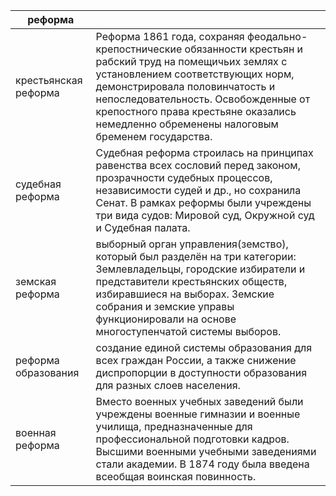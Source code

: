 
| реформа              |                                                                                                                                                                                                                                                                                                                          |
| -------------------- | ------------------------------------------------------------------------------------------------------------------------------------------------------------------------------------------------------------------------------------------------------------------------------------------------------------------------ |
| крестьянская реформа | Реформа 1861 года, сохраняя феодально-крепостнические обязанности крестьян и рабский труд на помещичьих землях с установлением соответствующих норм, демонстрировала половинчатость и непоследовательность. Освобожденные от крепостного права крестьяне оказались немедленно обременены налоговым бременем государства. |
| судебная реформа     | Судебная реформа строилась на принципах равенства всех сословий перед законом, прозрачности судебных процессов, независимости судей и др., но сохранила  Сенат. В рамках реформы были учреждены три вида судов: Мировой суд, Окружной суд и Судебная палата.                                                             |
| земская реформа      | выборный орган управления(земство), который был разделён на три категории: Землевладельцы, городские избиратели и представители крестьянских обществ, избиравшиеся на выборах. Земские собрания и земские управы функционировали на основе многоступенчатой системы выборов.                                             |
| реформа образования  | создание единой системы образования для всех граждан России, а также снижение диспропорции в доступности образования для разных слоев населения.                                                                                                                                                                         |
| военная реформа      | Вместо военных учебных заведений были учреждены военные гимназии и военные училища, предназначенные для профессиональной подготовки кадров. Высшими военными учебными заведениями стали академии. В 1874 году была введена всеобщая воинская повинность.                                                                 |
